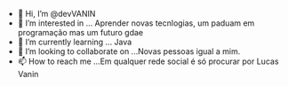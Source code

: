 - 👋 Hi, I’m @devVANIN
- 👀 I’m interested in ... Aprender novas tecnlogias, um paduam em programação mas um futuro gdae  
- 🌱 I’m currently learning ...     Java  
- 💞️ I’m looking to collaborate on ...Novas pessoas igual a mim.
- 📫 How to reach me ...Em qualquer rede social é só procurar por Lucas Vanin

<!---
devVANIN/devVANIN is a ✨ special ✨ repository because its `README.md` (this file) appears on your GitHub profile.
You can click the Preview link to take a look at your changes.
--->
